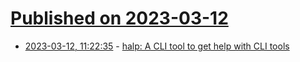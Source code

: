 # [Published on 2023-03-12](index.md)

* [2023-03-12, 11:22:35](https://lobste.rs/s/q0w6fj/halp_cli_tool_get_help_with_cli_tools) - [halp: A CLI tool to get help with CLI tools](https://github.com/orhun/halp)
